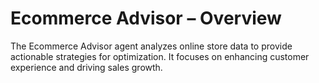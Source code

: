 # Ecommerce Advisor – Overview

The Ecommerce Advisor agent analyzes online store data to provide actionable strategies for optimization. It focuses on enhancing customer experience and driving sales growth.